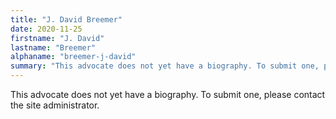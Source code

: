 ```yaml
---
title: "J. David Breemer"
date: 2020-11-25
firstname: "J. David"
lastname: "Breemer"
alphaname: "breemer-j-david"
summary: "This advocate does not yet have a biography. To submit one, please contact the site administrator."
---
```

This advocate does not yet have a biography. To submit one, please contact the site administrator.

